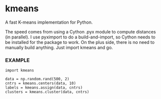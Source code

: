 # kmeans

A fast K-means implementation for Python.

The speed comes from using a Cython .pyx module to compute
distances (in parallel).  I use pyximport to do a build-and-import,
so Cython needs to be installed for the package to
work.  On the plus side, there is no need to manually build
anything.  Just import kmeans and go.

### EXAMPLE

```
import kmeans

data = np.random.rand(500, 2)
cntrs = kmeans.centers(data, 10)
labels = kmeans.assign(data, cntrs)
clusters = kmeans.cluster(data, cntrs)
```

